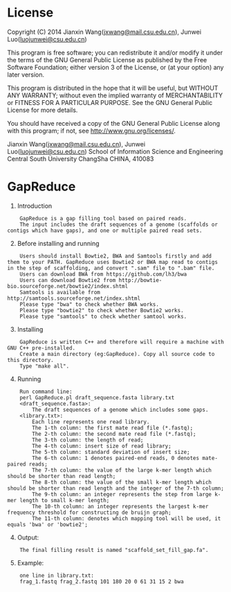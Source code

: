 License
=========

Copyright (C) 2014 Jianxin Wang(jxwang@mail.csu.edu.cn), Junwei Luo(luojunwei@csu.edu.cn)

This program is free software; you can redistribute it and/or
modify it under the terms of the GNU General Public License
as published by the Free Software Foundation; either version 3
of the License, or (at your option) any later version.

This program is distributed in the hope that it will be useful,
but WITHOUT ANY WARRANTY; without even the implied warranty of
MERCHANTABILITY or FITNESS FOR A PARTICULAR PURPOSE.  See the
GNU General Public License for more details.

You should have received a copy of the GNU General Public License
along with this program; if not, see <http://www.gnu.org/licenses/>.

Jianxin Wang(jxwang@mail.csu.edu.cn), Junwei Luo(luojunwei@csu.edu.cn)
School of Information Science and Engineering
Central South University
ChangSha
CHINA, 410083


GapReduce
=================
1) Introduction
```
	GapReduce is a gap filling tool based on paired reads.
	The input includes the draft sequences of a genome (scaffolds or contigs which have gaps), and one or multiple paired read sets. 
```
2) Before installing and running
```	
	Users should install Bowtie2, BWA and Samtools firstly and add them to your PATH. GapReduce uses Bowtie2 or BWA map read to contigs in the step of scaffolding, and convert ".sam" file to ".bam" file. 
	Users can download BWA from https://github.com/lh3/bwa
	Users can download Bowtie2 from http://bowtie-bio.sourceforge.net/bowtie2/index.shtml 
	Samtools is available from http://samtools.sourceforge.net/index.shtml
	Please type "bwa" to check whether BWA works.
	Please type "bowtie2" to check whether Bowtie2 works.
	Please type "samtools" to check whether samtool works.
```
3) Installing
```
	GapReduce is written C++ and therefore will require a machine with GNU C++ pre-installed.
	Create a main directory (eg:GapReduce). Copy all source code to this directory.
	Type "make all".
```
4) Running
```
	Run command line:  
	perl GapReduce.pl draft_sequence.fasta library.txt 
	<draft_sequence.fasta>:
		The draft sequences of a genome which includes some gaps.
	<library.txt>:
		Each line represents one read library.
		The 1-th column: the first mate read file (*.fastq);
		The 2-th column: the second mate read file (*.fastq);
		The 3-th column: the length of read;
		The 4-th column: insert size of read library;
		The 5-th column: standard deviation of insert size;
		The 6-th column: 1 denotes paired-end reads, 0 denotes mate-paired reads;
		The 7-th column: the value of the large k-mer length which should be shorter than read length;
		The 8-th column: the value of the small k-mer length which should be shorter than read length and the integer of the 7-th column;  
		The 9-th column: an integer represents the step from large k-mer length to small k-mer length;
		The 10-th column: an integer represents the largest k-mer frequency threshold for constructing de bruijn graph;
		The 11-th column: denotes which mapping tool will be used, it equals 'bwa' or 'bowtie2';
```
4) Output:
```
	The final filling result is named "scaffold_set_fill_gap.fa".
```
5) Example:
```
	one line in library.txt:
	frag_1.fastq frag_2.fastq 101 180 20 0 61 31 15 2 bwa
```

